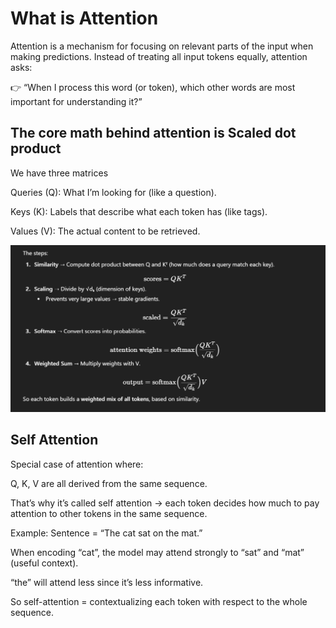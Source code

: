 # What is Attention

Attention is a mechanism for focusing on relevant parts of the input when making predictions.
Instead of treating all input tokens equally, attention asks:

👉 “When I process this word (or token), which other words are most important for understanding it?”

## The core math behind attention is Scaled dot product

We have three matrices

Queries (Q): What I’m looking for (like a question).

Keys (K): Labels that describe what each token has (like tags).

Values (V): The actual content to be retrieved.

![alt text](image.png)

## Self Attention

Special case of attention where:

Q, K, V are all derived from the same sequence.

That’s why it’s called self attention → each token decides how much to pay attention to other tokens in the same sequence.

Example:
Sentence = “The cat sat on the mat.”

When encoding “cat”, the model may attend strongly to “sat” and “mat” (useful context).

“the” will attend less since it’s less informative.

So self-attention = contextualizing each token with respect to the whole sequence.
